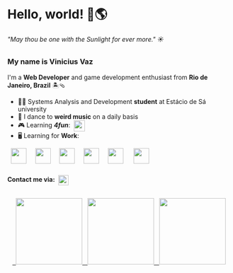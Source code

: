 # Hello, world! 👋🌎

###### _"May thou be one with the Sunlight for ever more."_ ☀

### My name is Vinicius Vaz

I'm a **Web Developer** and game development enthusiast from **Rio de Janeiro, Brazil**  🏝🩴
- 👨‍💻 Systems Analysis and Development **student** at Estácio de Sá university
- 🕺 I dance to **weird music** on a daily basis
- 🎮 Learning **_4fun_**: &nbsp;<img align='center' width='25' src="https://cdn.jsdelivr.net/gh/devicons/devicon@latest/icons/godot/godot-original.svg" />
- 🖥️ Learning for **Work**:

<div>
  &nbsp;&nbsp;<img width='35' height='35' src="https://cdn.jsdelivr.net/gh/devicons/devicon@latest/icons/html5/html5-plain.svg" />&nbsp;&nbsp;
  &nbsp;&nbsp;<img width='35' height='35' src="https://cdn.jsdelivr.net/gh/devicons/devicon@latest/icons/css3/css3-plain.svg" />&nbsp;&nbsp;
  &nbsp;&nbsp;<img width='35' height='35' src="https://cdn.jsdelivr.net/gh/devicons/devicon@latest/icons/javascript/javascript-original.svg" />&nbsp;&nbsp;
  &nbsp;&nbsp;<img width='35' height='35' src="https://cdn.jsdelivr.net/gh/devicons/devicon@latest/icons/typescript/typescript-plain.svg" />&nbsp;&nbsp;
  &nbsp;&nbsp;<img width='35' height='35' src="https://cdn.jsdelivr.net/gh/devicons/devicon@latest/icons/react/react-original.svg" />&nbsp;&nbsp;&nbsp;
  &nbsp;&nbsp;<img width='35' height='35' src="https://cdn.jsdelivr.net/gh/devicons/devicon@latest/icons/nodejs/nodejs-original.svg"  />&nbsp;&nbsp;
</div>

###

<div>
<span><strong>Contact me via:</strong></span>&nbsp;
<a href="https://www.linkedin.com/in/viniciusagvaz/" target="_blank">
<img align="center" height='23' src="https://img.shields.io/badge/Linkedin-%230077B5?style=for-thebadge&logo=linkedin&logoColor=white&labelColor=blue" target="_blank" />
</a>
</div>


##

<div align='center'>
   <a href="https://github.com/viniciusagvaz">
    &nbsp;&nbsp;<img height="150em" 
      src="https://github-readme-stats.vercel.app/api?username=viniciusagvaz&theme=blueberry&show_icons=true&hide_border=false&count_private=false&rank_icon=github" />
    &nbsp;&nbsp;<img height="150em" 
      src="https://github-readme-stats.vercel.app/api/top-langs/?username=viniciusagvaz&theme=blueberry&show_icons=true&hide_border=false&layout=compact&langs_count=10" />
    &nbsp;&nbsp;<img height="150em" 
      src="https://github-readme-streak-stats.herokuapp.com/?user=viniciusagvaz&theme=blueberry&hide_border=false" />
  </a>
</div>

##
